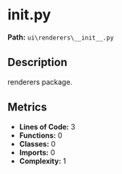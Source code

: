 # __init__.py

**Path:** `ui\renderers\__init__.py`

## Description

renderers package.

## Metrics

- **Lines of Code:** 3
- **Functions:** 0
- **Classes:** 0
- **Imports:** 0
- **Complexity:** 1

